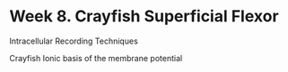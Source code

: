 # Week 8. Crayfish Superficial Flexor

Intracellular Recording Techniques

Crayfish
Ionic basis of the membrane potential 
